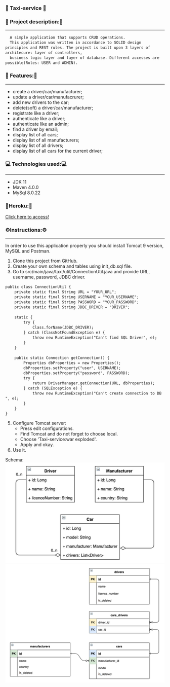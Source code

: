 ﻿### 🚖 Taxi-service 🚖
### 📜 Project description:📜
___
      A simple application that supports CRUD operations.
      This application was written in accordance to SOLID design principles and REST rules. The project is built upon 3 layers of architecure: layer of controllers,
      business logic layer and layer of database. Different accesses are possible(Roles: USER and ADMIN).
###  📌 Features:📌
___
* create a driver/car/manufacturer;
* update a driver/car/manufacrurer;
* add new drivers to the car;
* delete(soft) a driver/car/manufacturer;
* registrate like a driver;
* authenticate like a driver;
* authenticate like an admin;
* find a driver by email;
* display list of all cars;
* display list of all manufacturers;
* display list of all drivers;
* display list of all cars for the current driver;
### 💻 Technologies used:💻
___
* JDK 11
* Maven 4.0.0
* MySql 8.0.22

### 🎇Heroku:🎇
[Click here to access!](https://taxi-service-crud-project.herokuapp.com/login)

### ⚙️Instructions:⚙️
___
In order to use this application properly you should install Tomcat 9 version, MySQL and Postman.
1) Clone this project from GitHub.
2) Create your own schema and tables using init_db.sql file.
3) Go to src/main/java/taxi/util/ConnectionUtil.java and provide URL, username, password, JDBC driver.
```
public class ConnectionUtil {
    private static final String URL = "YOUR_URL";
    private static final String USERNAME = "YOUR_USERNAME";
    private static final String PASSWORD = "YOUR_PASSWORD";
    private static final String JDBC_DRIVER = "DRIVER";

    static {
        try {
            Class.forName(JDBC_DRIVER);
        } catch (ClassNotFoundException e) {
            throw new RuntimeException("Can't find SQL Driver", e);
        }
    }

    public static Connection getConnection() {
        Properties dbProperties = new Properties();
        dbProperties.setProperty("user", USERNAME);
        dbProperties.setProperty("password", PASSWORD);
        try {
            return DriverManager.getConnection(URL, dbProperties);
        } catch (SQLException e) {
            throw new RuntimeException("Can't create connection to DB ", e);
        }
    }
}
```
5) Configure Tomcat server:   
   * Press edit configurations.
   * Find Tomcat and do not forget to choose local.
   * Choose 'Taxi-service:war exploded'.
   * Apply and okay.
6) Use it.

Schema:
   ![whole schema_1](UML_diagram.jpg)
   ![whole schema_1](db_diagram.png)
